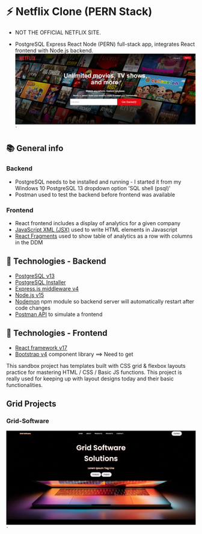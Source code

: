 # :zap: Netflix Clone (PERN Stack)

* NOT THE OFFICIAL NETFLIX SITE.

* PostgreSQL Express React Node (PERN) full-stack app, integrates React frontend with Node.js backend.
![alt text](https://github.com/Rangyia/readme-resources/blob/master/projects/netflix/netflix.PNG)`

## :books: General info

### Backend

* PostgreSQL needs to be installed and running - I started it from my Windows 10 PostgreSQL 13 dropdown option 'SQL shell (psql)'
* Postman used to test the backend before frontend was available

### Frontend

* React frontend includes a display of analytics for a given company
* [JavaScript XML (JSX)](https://reactjs.org/docs/introducing-jsx.html) used to write HTML elements in Javascript
* [React Fragments](https://reactjs.org/docs/fragments.html) used to show table of analytics as a row with columns in the DDM

## :signal_strength: Technologies - Backend

* [PostgreSQL v13](https://www.postgresql.org/)
* [PostgreSQL Installer](https://www.postgresqltutorial.com/install-postgresql/)
* [Express.js middleware v4](https://expressjs.com/)
* [Node.js v15](https://nodejs.org/es/)
* [Nodemon](https://www.npmjs.com/package/nodemon) npm module so backend server will automatically restart after code changes
* [Postman API](https://www.postman.com/downloads/) to simulate a frontend

## :signal_strength: Technologies - Frontend

* [React framework v17](https://reactjs.org/)
* [Bootstrap v4](https://getbootstrap.com/) component library ==> Need to get



This sandbox project has templates built with CSS grid & flexbox layouts practice for mastering HTML / CSS / Basic JS functions.  This project is really used for keeping up with layout designs today and their basic functionalities.

## Grid Projects
### Grid-Software
![alt text](https://github.com/Rangyia/readme-resources/blob/master/projects/staticsites/grid-software-cover.JPG)`